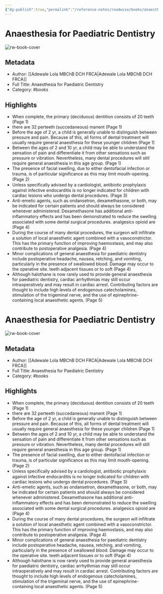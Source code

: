 ```yaml
---
{"dg-publish":true,"permalink":"/reference-notes/readwise/books/anaesthesia-for-paediatric-dentistry/"}
---
```


# Anaesthesia for Paediatric Dentistry

![rw-book-cover](https://readwise-assets.s3.amazonaws.com/static/images/default-book-icon-5.25188386e520.png)

## Metadata
- Author: [[Adewale Lola MBChB DCH FRCA\|Adewale Lola MBChB DCH FRCA]]
- Full Title: Anaesthesia for Paediatric Dentistry
- Category: #books

## Highlights
- When complete, the primary (deciduous) dentition consists of 20 teeth (Page 1)
- there are 32 perteeth (succedaneous) manent (Page 1)
- Before the age of 2 yr, a child is generally unable to distinguish between pressure and pain. Because of this, all forms of dental treatment will usually require general anaesthesia for these younger children (Page 1)
- Between the ages of 2 and 10 yr, a child may be able to understand the sensation of pain and differentiate it from other sensations such as pressure or vibration. Nevertheless, many dental procedures will still require general anaesthesia in this age group. (Page 1)
- The presence of facial swelling, due to either dentofacial infection or trauma, is of particular signiﬁcance as this may limit mouth-opening. (Page 2)
- Unless speciﬁcally advised by a cardiologist, antibiotic prophylaxis against infective endocarditis is no longer indicated for children with cardiac lesions who undergo dental procedures. (Page 3)
- Anti-emetic agents, such as ondansetron, dexamethasone, or both, may be indicated for certain patients and should always be considered whenever administered. Dexamethasone has additional anti-inﬂammatory effects and has been demonstrated to reduce the swelling associated with some dental surgical procedures. analgesics opioid are (Page 4)
- During the course of many dental procedures, the surgeon will inﬁltrate a solution of local anaesthetic agent combined with a vasoconstrictor. This has the primary function of improving haemostasis, and may also contribute to postoperative analgesia. (Page 4)
- Minor complications of general anaesthesia for paediatric dentistry include postoperative headache, nausea, retching, and vomiting, particularly in the presence of swallowed blood. Damage may occur to the operative site. teeth adjacent tissues or to soft (Page 4)
- Although halothane is now rarely used to provide general anaesthesia for paediatric dentistry, cardiac arrhythmias may still occur intraoperatively and may result in cardiac arrest. Contributing factors are thought to include high levels of endogenous catecholamines, stimulation of the trigeminal nerve, and the use of epinephrine-containing local anaesthetic agents. (Page 5)
# Anaesthesia for Paediatric Dentistry

![rw-book-cover](https://readwise-assets.s3.amazonaws.com/static/images/default-book-icon-5.25188386e520.png)

## Metadata
- Author: [[Adewale Lola MBChB DCH FRCA\|Adewale Lola MBChB DCH FRCA]]
- Full Title: Anaesthesia for Paediatric Dentistry
- Category: #books

## Highlights
- When complete, the primary (deciduous) dentition consists of 20 teeth (Page 1)
- there are 32 perteeth (succedaneous) manent (Page 1)
- Before the age of 2 yr, a child is generally unable to distinguish between pressure and pain. Because of this, all forms of dental treatment will usually require general anaesthesia for these younger children (Page 1)
- Between the ages of 2 and 10 yr, a child may be able to understand the sensation of pain and differentiate it from other sensations such as pressure or vibration. Nevertheless, many dental procedures will still require general anaesthesia in this age group. (Page 1)
- The presence of facial swelling, due to either dentofacial infection or trauma, is of particular signiﬁcance as this may limit mouth-opening. (Page 2)
- Unless speciﬁcally advised by a cardiologist, antibiotic prophylaxis against infective endocarditis is no longer indicated for children with cardiac lesions who undergo dental procedures. (Page 3)
- Anti-emetic agents, such as ondansetron, dexamethasone, or both, may be indicated for certain patients and should always be considered whenever administered. Dexamethasone has additional anti-inﬂammatory effects and has been demonstrated to reduce the swelling associated with some dental surgical procedures. analgesics opioid are (Page 4)
- During the course of many dental procedures, the surgeon will inﬁltrate a solution of local anaesthetic agent combined with a vasoconstrictor. This has the primary function of improving haemostasis, and may also contribute to postoperative analgesia. (Page 4)
- Minor complications of general anaesthesia for paediatric dentistry include postoperative headache, nausea, retching, and vomiting, particularly in the presence of swallowed blood. Damage may occur to the operative site. teeth adjacent tissues or to soft (Page 4)
- Although halothane is now rarely used to provide general anaesthesia for paediatric dentistry, cardiac arrhythmias may still occur intraoperatively and may result in cardiac arrest. Contributing factors are thought to include high levels of endogenous catecholamines, stimulation of the trigeminal nerve, and the use of epinephrine-containing local anaesthetic agents. (Page 5)
